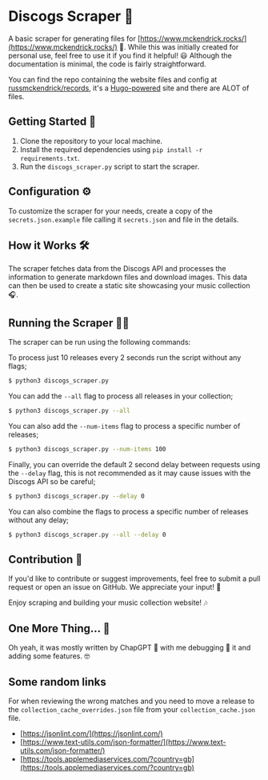 # Discogs Scraper 🎵

A basic scraper for generating files for [https://www.mckendrick.rocks/](https://www.mckendrick.rocks/) 🎸. While this was initially created for personal use, feel free to use it if you find it helpful! 😃 Although the documentation is minimal, the code is fairly straightforward.

You can find the repo containing the website files and config at [russmckendrick/records](https://github.com/russmckendrick/records/), it's a [Hugo-powered](https://gohugo.io/) site and there are ALOT of files.

## Getting Started 🚀

1. Clone the repository to your local machine.
2. Install the required dependencies using `pip install -r requirements.txt`.
3. Run the `discogs_scraper.py` script to start the scraper.

## Configuration ⚙️

To customize the scraper for your needs, create a copy of the `secrets.json.example` file calling it `secrets.json` and file in the details.

## How it Works 🛠

The scraper fetches data from the Discogs API and processes the information to generate markdown files and download images. This data can then be used to create a static site showcasing your music collection 🎧.

## Running the Scraper 🏃‍♂️

The scraper can be run using the following commands:

To process just 10 releases every 2 seconds run the script without any flags;

```bash
$ python3 discogs_scraper.py
```

You can add the `--all` flag to process all releases in your collection;

```bash
$ python3 discogs_scraper.py --all
```

You can also add the `--num-items` flag to process a specific number of releases;

```bash
$ python3 discogs_scraper.py --num-items 100
```

Finally, you can override the default 2 second delay between requests using the `--delay` flag, this is not recommended as it may cause issues with the Discogs API so be careful;

```bash
$ python3 discogs_scraper.py --delay 0
```

You can also combine the flags to process a specific number of releases without any delay;

```bash
$ python3 discogs_scraper.py --all --delay 0
```

## Contribution 🤝

If you'd like to contribute or suggest improvements, feel free to submit a pull request or open an issue on GitHub. We appreciate your input! 🌟

Enjoy scraping and building your music collection website! 🎶

## One More Thing... 🤖

Oh yeah, it was mostly written by ChapGPT 💬 with me debugging 🐛 it and adding some features. 🤓

## Some random links

For when reviewing the wrong matches and you need to move a release to the `collection_cache_overrides.json` file from your `collection_cache.json` file.

- [https://jsonlint.com/](https://jsonlint.com/)
- [https://www.text-utils.com/json-formatter/](https://www.text-utils.com/json-formatter/)
- [https://tools.applemediaservices.com/?country=gb](https://tools.applemediaservices.com/?country=gb)
